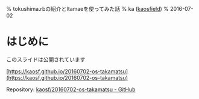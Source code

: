 % tokushima.rbの紹介とItamaeを使ってみた話
% ka ([kaosfield](http://www.kaosfield.net))
% 2016-07-02

# はじめに

このスライドは公開されています

[https://kaosf.github.io/20160702-os-takamatsu](https://kaosf.github.io/20160702-os-takamatsu)

Repository: [kaosf/20160702-os-takamatsu - GitHub](https://github.com/kaosf/20160702-os-takamatsu)
